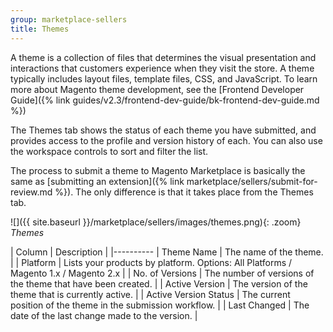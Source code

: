 ```yaml
---
group: marketplace-sellers
title: Themes
---
```


A theme is a collection of files that determines the visual presentation and interactions that customers experience when they visit the store. A theme typically includes layout files, template files, CSS, and JavaScript. To learn more about Magento theme development, see the [Frontend Developer Guide]({% link guides/v2.3/frontend-dev-guide/bk-frontend-dev-guide.md %})

The Themes tab shows the status of each theme you have submitted, and provides access to the profile and version history of each. You can also use the workspace controls to sort and filter the list.

The process to submit a theme to Magento Marketplace is basically the same as [submitting an extension]({% link marketplace/sellers/submit-for-review.md %}). The only difference is that it takes place from the Themes tab.

![]({{ site.baseurl }}/marketplace/sellers/images/themes.png){: .zoom}
_Themes_

| Column | Description |
|----------
| Theme Name | The name of the theme. |
| Platform | Lists your products by platform. Options: All Platforms / Magento 1.x / Magento 2.x |
| No. of Versions | The number of versions of the theme that have been created. |
| Active Version | The version of the theme that is currently active. |
| Active Version Status | The current position of the theme in the submission workflow. |
| Last Changed | The date of the last change made to the version. |
